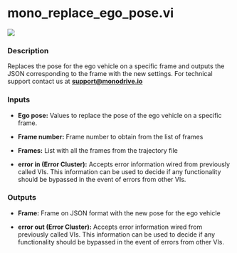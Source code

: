 # mono_replace_ego_pose.vi

<p class="img_container">
<img class="lg_img" src="../mono_replace_ego_pose.png"/>
</p>

### Description

Replaces the pose for the ego vehicle on a specific frame and outputs the JSON corresponding to the frame with the new settings. 
For technical support contact us at <b>support@monodrive.io</b> 

### Inputs

- **Ego pose:**  Values to replace the pose of the ego vehicle on a specific frame.
 

- **Frame number:** Frame number to obtain from the list of frames

- **Frames:**  List with all the frames from the trajectory file

- **error in (Error Cluster):** Accepts error information wired from previously called VIs. This information can be used to decide if any functionality should be bypassed in the event of errors from other VIs. 

### Outputs

- **Frame:**  Frame on JSON format with the new pose for the ego vehicle

- **error out (Error Cluster):** Accepts error information wired from previously called VIs. This information can be used to decide if any functionality should be bypassed in the event of errors from other VIs. 

<p>&nbsp;</p>
